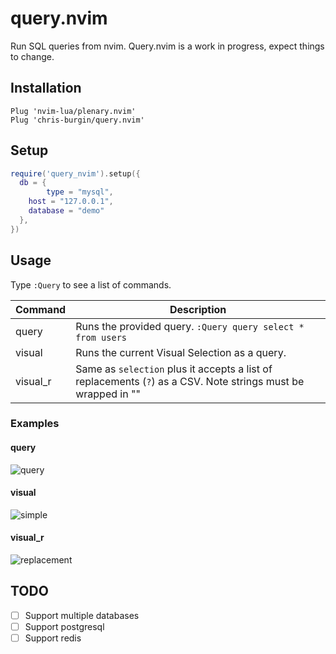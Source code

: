 # query.nvim

Run SQL queries from nvim. Query.nvim is a work in progress, expect things to change.

## Installation

```viml
Plug 'nvim-lua/plenary.nvim'
Plug 'chris-burgin/query.nvim'

```

## Setup

```lua
require('query_nvim').setup({
  db = {
		type = "mysql",
    host = "127.0.0.1",
    database = "demo"
  },
})
```

## Usage

Type `:Query` to see a list of commands.

| Command  | Description                                                                                                   |
| -------- | ------------------------------------------------------------------------------------------------------------- |
| query    | Runs the provided query. `:Query query select * from users`                                                   |
| visual   | Runs the current Visual Selection as a query.                                                                 |
| visual_r | Same as `selection` plus it accepts a list of replacements (`?`) as a CSV. Note strings must be wrapped in "" |

### Examples

#### query

![query](https://user-images.githubusercontent.com/1278846/109590272-b0584980-7ad9-11eb-8a57-06d1be54f560.gif)

#### visual

![simple](https://user-images.githubusercontent.com/1278846/109590287-b77f5780-7ad9-11eb-840b-ee2a86e198e5.gif)

#### visual_r

![replacement](https://user-images.githubusercontent.com/1278846/109590293-b9491b00-7ad9-11eb-8f1e-2aea4c9c9437.gif)

## TODO

- [ ] Support multiple databases
- [ ] Support postgresql
- [ ] Support redis

